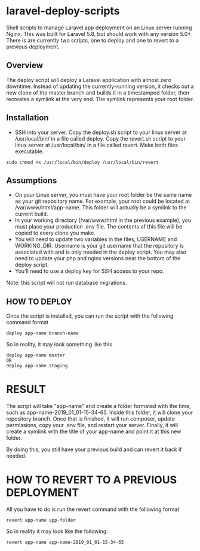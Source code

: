 # laravel-deploy-scripts
Shell scripts to manage Laravel app deployment on an Linux server running Nginx. This was built for Laravel 5.8, but should work with any version 5.0+. There is are currently two scripts, one to deploy and one to revert to a previous deployment.

## Overview

The deploy script will deploy a Laravel application with almost zero downtime. Instead of updating the currently-running version, it checks out a new clone of the master branch and builds it in a timestamped folder, then recreates a symlink at the very end. The symlink represents your root folder.

## Installation
* SSH into your server. Copy the deploy.sh script to your linux server at /usr/local/bin/ in a file called deploy. Copy the revert.sh script to your linux server at /usr/local/bin/ in a file called revert. Make both files executable.

```
sudo chmod +x /usr/local/bin/deploy /usr/local/bin/revert
```

## Assumptions
* On your Linux server, you must have your root folder be the same name as your git repository name. For example, your root could be located at /var/www/html/app-name. This folder will actually be a symlink to the current build.
* In your working directory (/var/www/html in the previous example), you must place your production .env file. The contents of this file will be copied to every clone you make.
* You will need to update two variables in the files, USERNAME and WORKING_DIR. Username is your git username that the repository is associated with and is only needed in the deploy script. You may also need to update your php and nginx versions near the bottom of the deploy script.
* You’ll need to use a deploy key for SSH access to your repo.

Note: this script will not run database migrations.

## HOW TO DEPLOY
Once the script is installed, you can run the script with the following command format
```
deploy app-name branch-name
```

So in reality, it may look something like this
```
deploy app-name master
OR
deploy app-name staging
```

# RESULT
The script will take "app-name" and create a folder formated with the time, such as app-name-2019_01_01-15-34-65. Inside this folder, it will clone your repository branch. Once that is finished, it will run composer, update permissions, copy your .env file, and restart your server. Finally, it will create a symlink with the title of your app-name and point it at this new folder. 

By doing this, you still have your previous build and can revert it back if needed. 

# HOW TO REVERT TO A PREVIOUS DEPLOYMENT
All you have to do is run the revert command with the following format
```
revert app-name app-folder
```

So in reality it may look like the following:

```
revert app-name app-name-2019_01_01-15-34-65
```



